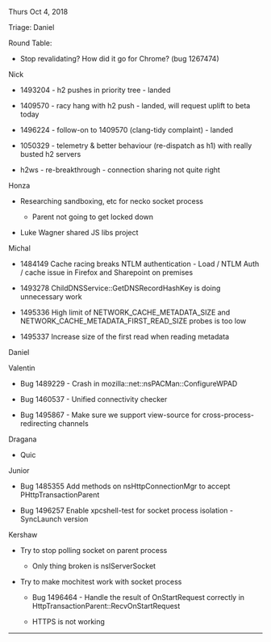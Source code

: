 
Thurs Oct 4, 2018

Triage: Daniel

Round Table:

* Stop revalidating?  How did it go for Chrome?  (bug 1267474)

Nick

* 1493204 - h2 pushes in priority tree - landed

* 1409570 - racy hang with h2 push - landed, will request uplift to beta today

* 1496224 - follow-on to 1409570 (clang-tidy complaint) - landed

* 1050329 - telemetry & better behaviour (re-dispatch as h1) with really busted h2 servers

* h2ws - re-breakthrough - connection sharing not quite right

Honza

* Researching sandboxing, etc for necko socket process

    * Parent not going to get locked down

* Luke Wagner shared JS libs project

Michal

* 1484149 Cache racing breaks NTLM authentication - Load / NTLM Auth / cache issue in Firefox and Sharepoint on premises

* 1493278 ChildDNSService::GetDNSRecordHashKey is doing unnecessary work

* 1495336 High limit of NETWORK_CACHE_METADATA_SIZE and NETWORK_CACHE_METADATA_FIRST_READ_SIZE probes is too low

* 1495337 Increase size of the first read when reading metadata

Daniel

Valentin

* Bug 1489229 - Crash in mozilla::net::nsPACMan::ConfigureWPAD

* Bug 1460537 - Unified connectivity checker

* Bug 1495867 - Make sure we support view-source for cross-process-redirecting channels

Dragana

* Quic

Junior

*  Bug 1485355 Add methods on nsHttpConnectionMgr to accept PHttpTransactionParent

*  Bug 1496257 Enable xpcshell-test for socket process isolation - SyncLaunch version

Kershaw

* Try to stop polling socket on parent process

    * Only thing broken is nsIServerSocket

* Try to make mochitest work with socket process

    * Bug 1496464 - Handle the result of OnStartRequest correctly in HttpTransactionParent::RecvOnStartRequest

    * HTTPS is not working

* * *
